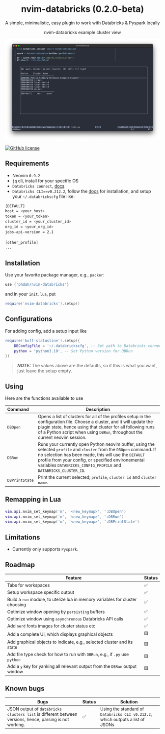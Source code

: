 <h1 align="center">
  nvim-databricks (0.2.0-beta)
</h1>
<p align="center">
A simple, minimalistic, easy plugin to work with Databricks & Pyspark locally
</p>

<p align="center">
nvim-databricks example cluster view
</p>

![Demo Image](https://github.com/phdah/nvim-databricks/raw/main/images/demo.png)

<!-- badges: start -->
[![GitHub license](https://img.shields.io/badge/license-MIT-blue.svg)](https://github.com/phdah/nvim-databricks/blob/main/LICENSE)
<!-- badges: end -->

## Requirements

- Neovim `0.9.2`
- `jq` cli, install for your specific OS
- `Databricks connect`, [docs](https://learn.microsoft.com/en-us/azure/databricks/dev-tools/databricks-connect/python/)
- `Databricks CLI==v0.212.2`, follow the [docs](https://docs.databricks.com/en/dev-tools/cli/install.html) for installation, and setup your `~/.databrickscfg` file like:
```bash
[DEFAULT]
host = <your_host>
token = <your_token>
cluster_id = <your_cluster_id>
org_id = <your_org_id>
jobs-api-version = 2.1

[other_profile]
...
```

## Installation

Use your favorite package manager, e.g., `packer`:
````lua
use {'phdah/nvim-databricks'}
````
and in your `init.lua`, put
````lua
require('nvim-databricks').setup()
````

## Configurations

For adding config, add a setup input like
````lua
require('buff-statusline').setup({
    DBConfigFile = '~/.databrickscfg', -- Set path to Databricks connect config file
    python = 'python3.10', -- Set Python version for DBRun
})
````
> **_NOTE:_** The values above are the defaults, so if this is what you want, just leave the setup empty.

## Using
Here are the functions available to use

| Command | Description |
| :--- | --- |
| `DBOpen` | Opens a list of clusters for all of the profiles setup in the configuration file. Choose a cluster, and it will update the plugin state, hence using that cluster for all following runs of a Python script when using `DBRun`, throughout the current neovim session. |
| `DBRun` | Runs your currently open Python neovim buffer, using the selected `profile` and `cluster` from the `DBOpen` command. If no selection has been made, this will use the `DEFAULT` profile from your config, or specified environemental variables `DATABRICKS_CONFIG_PROFILE` and `DATABRICKS_CLUSTER_ID`. |
| `DBPrintState` | Print the current selected; `profile`, `cluster id` and `cluster name`. |


## Remapping in Lua
````lua
vim.api.nvim_set_keymap('n', '<new_keymap>', ':DBOpen')
vim.api.nvim_set_keymap('n', '<new_keymap>', ':DBRun')
vim.api.nvim_set_keymap('n', '<new_keymap>', ':DBPrintState')
````

## Limitations
* Currently only supports `Pyspark`.

## Roadmap

| Feature | Status |
| --- | --- |
| Tabs for workspaces | ✅ |
| Setup workspace specific output | ✅ |
| Build a `run` module, to utelize lua in memory variables for cluster choosing | ✅ |
| Optimize window opening by `persisting` buffers | ✅ |
| Optimize window using `asynchronous` Databricks API calls | ✅ |
| Add `nerd` fonts images for cluster status etc | ✅ |
| Add a complete UI, which displays graphical objects | 🟨 |
| Add graphical objects to indicate, e.g., selected cluster and its state | 🟨 |
| Add file type check for how to run with `DBRun`, e.g., if `.py` use `python` | 🟨 |
| Add a `y` key for yanking all relevant output from the `DBRun` output window | 🟨 |

## Known bugs

| Bugs | Status | Solution |
| --- | --- | --- |
| JSON output of `databricks clusters list` is different between versions, hence, parsing is not working. | ✅ | Using the standard of `Databricks CLI v0.212.2`, which outputs a list of JSONs |
